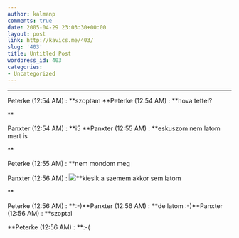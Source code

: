 ```yaml
---
author: kalmanp
comments: true
date: 2005-04-29 23:03:30+00:00
layout: post
link: http://kavics.me/403/
slug: '403'
title: Untitled Post
wordpress_id: 403
categories:
- Uncategorized
---
```


****


Peterke (12:54 AM) : **szoptam **Peterke (12:54 AM) : **hova tettel?

**


Panxter (12:54 AM) : **i5 **Panxter (12:55 AM) : **eskuszom nem latom mert is

**


Peterke (12:55 AM) : **nem mondom meg




Panxter (12:56 AM) : ![](http://kavics.freeblog.hu/Files/amoba.JPG)**kiesik a szemem akkor sem latom

**


Peterke (12:56 AM) : **:-)**Panxter (12:56 AM) : **de latom :-)**Panxter (12:56 AM) : **szoptal




**Peterke (12:56 AM) : **:-(
